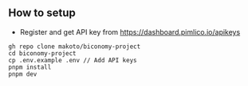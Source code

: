 ## How to setup

- Register and get API key from https://dashboard.pimlico.io/apikeys

```
gh repo clone makoto/biconomy-project
cd biconomy-project
cp .env.example .env // Add API keys
pnpm install
pnpm dev
```